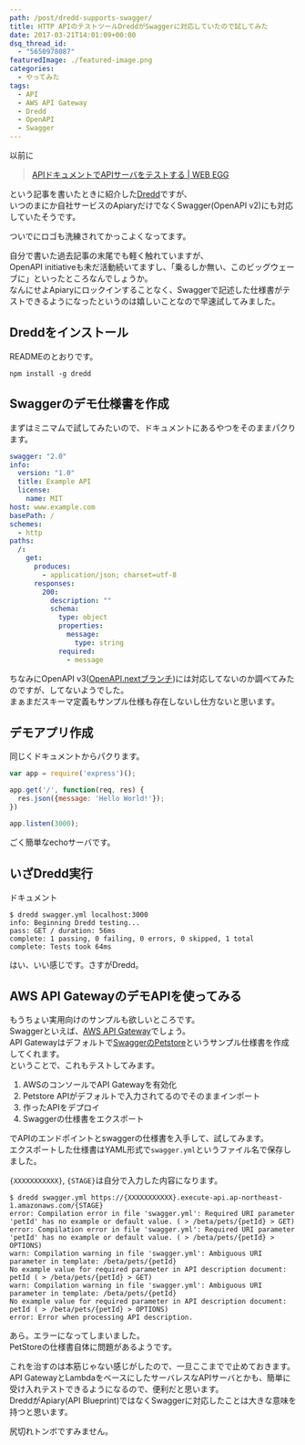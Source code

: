 ```yaml
---
path: /post/dredd-supports-swagger/
title: HTTP APIのテストツールDreddがSwaggerに対応していたので試してみた
date: 2017-03-21T14:01:09+00:00
dsq_thread_id:
  - "5650978087"
featuredImage: ./featured-image.png
categories:
  - やってみた
tags:
  - API
  - AWS API Gateway
  - Dredd
  - OpenAPI
  - Swagger
---
```

以前に

> [APIドキュメントでAPIサーバをテストする \| WEB EGG](/post/how-to-test-api-server-with-api-spec/)

という記事を書いたときに紹介した[Dredd](https://github.com/apiaryio/dredd)ですが、  
いつのまにか自社サービスのApiaryだけでなくSwagger(OpenAPI v2)にも対応していたそうです。

ついでにロゴも洗練されてかっこよくなってます。

自分で書いた過去記事の末尾でも軽く触れていますが、  
OpenAPI initiativeも未だ活動続いてますし、「乗るしか無い、このビッグウェーブに」といったところなんでしょうか。  
なんにせよApiaryにロックインすることなく、Swaggerで記述した仕様書がテストできるようになったというのは嬉しいことなので早速試してみました。

<!--more-->

Dreddをインストール
----------------------------------------

READMEのとおりです。

```
npm install -g dredd
```

Swaggerのデモ仕様書を作成
----------------------------------------

まずはミニマムで試してみたいので、ドキュメントにあるやつをそのままパクります。

```yaml
swagger: "2.0"
info:
  version: "1.0"
  title: Example API
  license:
    name: MIT
host: www.example.com
basePath: /
schemes:
  - http
paths:
  /:
    get:
      produces:
        - application/json; charset=utf-8
      responses:
        200:
          description: ""
          schema:
            type: object
            properties:
              message:
                type: string
            required:
              - message
```

ちなみにOpenAPI v3([OpenAPI.nextブランチ](https://github.com/OAI/OpenAPI-Specification/tree/OpenAPI.next))には対応してないのか調べてみたのですが、してないようでした。  
まぁまだスキーマ定義もサンプル仕様も存在しないし仕方ないと思います。

デモアプリ作成
----------------------------------------

同じくドキュメントからパクります。

```javascript
var app = require('express')();

app.get('/', function(req, res) {
  res.json({message: 'Hello World!'});
})

app.listen(3000);
```

ごく簡単なechoサーバです。

いざDredd実行
----------------------------------------

ドキュメント

```
$ dredd swagger.yml localhost:3000
info: Beginning Dredd testing...
pass: GET / duration: 56ms
complete: 1 passing, 0 failing, 0 errors, 0 skipped, 1 total
complete: Tests took 64ms
```

はい、いい感じです。さすがDredd。

## AWS API GatewayのデモAPIを使ってみる

もうちょい実用向けのサンプルも欲しいところです。  
Swaggerといえば、[AWS API Gateway](https://aws.amazon.com/jp/api-gateway/)でしょう。  
API Gatewayはデフォルトで[SwaggerのPetstore](http://petstore.swagger.io/)というサンプル仕様書を作成してくれます。  
ということで、これもテストしてみます。

  1. AWSのコンソールでAPI Gatewayを有効化
  2. Petstore APIがデフォルトで入力されてるのでそのままインポート
  3. 作ったAPIをデプロイ
  4. Swaggerの仕様書をエクスポート

でAPIのエンドポイントとswaggerの仕様書を入手して、試してみます。  
エクスポートした仕様書はYAML形式で`swagger.yml`というファイル名で保存しました。

`{XXXXXXXXXXX}`, `{STAGE}`は自分で入力した内容になります。

```
$ dredd swagger.yml https://{XXXXXXXXXXX}.execute-api.ap-northeast-1.amazonaws.com/{STAGE}
error: Compilation error in file 'swagger.yml': Required URI parameter 'petId' has no example or default value. ( > /beta/pets/{petId} > GET)
error: Compilation error in file 'swagger.yml': Required URI parameter 'petId' has no example or default value. ( > /beta/pets/{petId} > OPTIONS)
warn: Compilation warning in file 'swagger.yml': Ambiguous URI parameter in template: /beta/pets/{petId}
No example value for required parameter in API description document: petId ( > /beta/pets/{petId} > GET)
warn: Compilation warning in file 'swagger.yml': Ambiguous URI parameter in template: /beta/pets/{petId}
No example value for required parameter in API description document: petId ( > /beta/pets/{petId} > OPTIONS)
error: Error when processing API description.
```

あら。エラーになってしまいました。  
PetStoreの仕様書自体に問題があるようです。

これを治すのは本筋じゃない感じがしたので、一旦ここまでで止めておきます。  
API GatewayとLambdaをベースにしたサーバレスなAPIサーバとかも、簡単に受け入れテストできるようになるので、便利だと思います。  
DreddがApiary(API Blueprint)ではなくSwaggerに対応したことは大きな意味を持つと思います。

尻切れトンボですみません。
